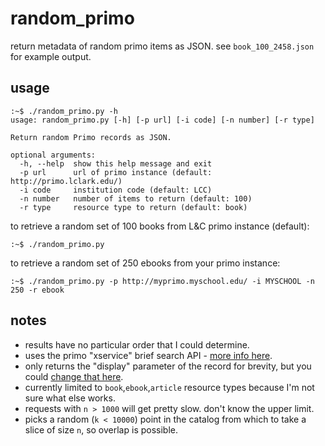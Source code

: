# random_primo

return metadata of random primo items as JSON. see `book_100_2458.json` for example output.

## usage

```
:~$ ./random_primo.py -h
usage: random_primo.py [-h] [-p url] [-i code] [-n number] [-r type]

Return random Primo records as JSON.

optional arguments:
  -h, --help  show this help message and exit
  -p url      url of primo instance (default: http://primo.lclark.edu/)
  -i code     institution code (default: LCC)
  -n number   number of items to return (default: 100)
  -r type     resource type to return (default: book)
```

to retrieve a random set of 100 books from L&C primo instance (default):

```
:~$ ./random_primo.py
```

to retrieve a random set of 250 ebooks from your primo instance:

```
:~$ ./random_primo.py -p http://myprimo.myschool.edu/ -i MYSCHOOL -n 250 -r ebook
```

## notes

- results have no particular order that I could determine.
- uses the primo "xservice" brief search API - [more info here](https://developers.exlibrisgroup.com/primo/apis/webservices/xservices/search/briefsearch).
- only returns the "display" parameter of the record for brevity, but you could [change that here](https://github.com/thatbudakguy/random_primo/blob/master/random_primo.py#L39).
- currently limited to `book`,`ebook`,`article` resource types because I'm not sure what else works.
- requests with `n > 1000` will get pretty slow. don't know the upper limit.
- picks a random (`k < 10000`) point in the catalog from which to take a slice of size `n`, so overlap is possible.

